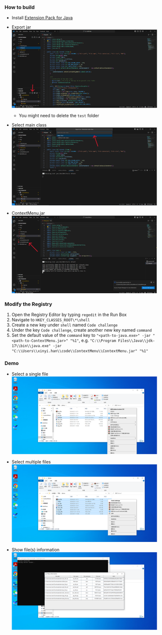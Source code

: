 ### How to build

- Install [Extension Pack for Java](https://marketplace.visualstudio.com/items?itemName=vscjava.vscode-java-pack)

- Export jar
  ![export-jar](./img/export-jar.png)
  - You might need to delete the `test` folder

- Select main class
  ![select-main-class](./img/select-main-class.png)

- ContextMenu.jar
  ![ContextMenu.jar](./img/ContextMenu.jar.png)

### Modify the Registry

1. Open the Registry Editor by typing `regedit` in the Run Box
2. Navigate to `HKEY_CLASSES_ROOT\*\shell`
3. Create a new key under `shell` named `Code challenge`
4. Under the key `Code challenge`, create another new key named `command`
5. Set the default value of the `command` key to `"<path-to-java.exe>" -jar "<path-to-ContextMenu.jar>" "%1"`, e.g. `"C:\\Program Files\\Java\\jdk-17\\bin\\java.exe" -jar "C:\\Users\\xinyi.han\\code\\ContextMenu\\ContextMenu.jar" "%1"`

### Demo

- Select a single file
  ![select-single-file](./img/select-single-file.png)

- Select multiple files
  ![select-multiple-files](./img/select-multiple-files.png)

- Show file(s) information
  ![file(s)-information](<./img/file(s)-information.png>)
